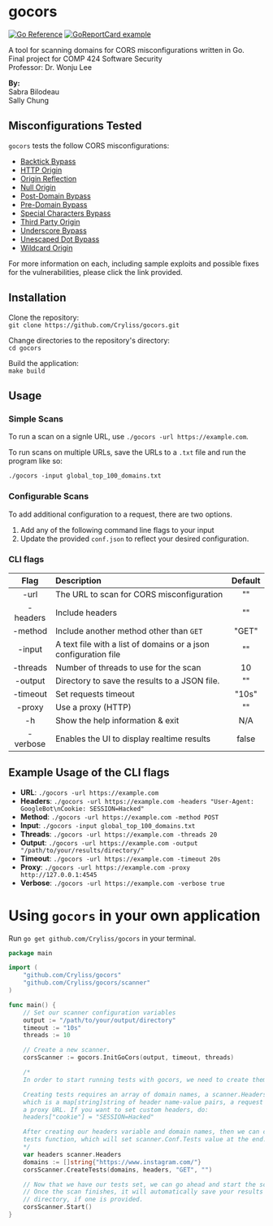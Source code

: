 # gocors
[![Go Reference](https://pkg.go.dev/badge/github.com/Cryliss/gocors.svg)](https://pkg.go.dev/github.com/Cryliss/gocors)  [![GoReportCard example](https://goreportcard.com/badge/github.com/Cryliss/gocors)](https://goreportcard.com/report/github.com/Cryliss/gocors)


A tool for scanning domains for CORS misconfigurations written in Go.  
Final project for COMP 424 Software Security  
Professor: Dr. Wonju Lee

**By:**  
Sabra Bilodeau  
Sally Chung

## Misconfigurations Tested
`gocors` tests the follow CORS misconfigurations:  

- [Backtick Bypass](https://github.com/Cryliss/gocors/blob/main/docs/misconfigurations/BACKTICK_BYPASS.md)
- [HTTP Origin](https://github.com/Cryliss/gocors/blob/main/docs/misconfigurations/HTTP_ORIGIN.md)
- [Origin Reflection](https://github.com/Cryliss/gocors/blob/main/docs/misconfigurations/ORIGIN_REFLECTION.md)
- [Null Origin](https://github.com/Cryliss/gocors/blob/main/docs/misconfigurations/NULL_ORIGIN.md)
- [Post-Domain Bypass](https://github.com/Cryliss/gocors/blob/main/docs/misconfigurations/POSTDOMAIN_BYPASS.md)
- [Pre-Domain Bypass](https://github.com/Cryliss/gocors/blob/main/docs/misconfigurations/PREDOMAIN_BYPASS.md)
- [Special Characters Bypass](https://github.com/Cryliss/gocors/blob/main/docs/misconfigurations/SPECIAL_CHARACTERS_BYPASS.md)
- [Third Party Origin](https://github.com/Cryliss/gocors/blob/main/docs/misconfigurations/THIRD_PARTY_ORIGINS.md)
- [Underscore Bypass](https://github.com/Cryliss/gocors/blob/main/docs/misconfigurations/UNDERSCORE_BYPASS.md)
- [Unescaped Dot Bypass](https://github.com/Cryliss/gocors/blob/main/docs/misconfigurations/UNESCAPED_DOT_BYPASS.md)
- [Wildcard Origin](https://github.com/Cryliss/gocors/blob/main/docs/misconfigurations/WILDCARD_ORIGIN.md)

For more information on each, including sample exploits and possible fixes for the vulnerabilities, please click the link provided.

## Installation
Clone the repository:  
`git clone https://github.com/Cryliss/gocors.git`  

Change directories to the repository's directory:  
`cd gocors`  

Build the application:  
`make build`  

## Usage
### Simple Scans
To run a scan on a signle URL, use `./gocors -url https://example.com`.  

To run scans on multiple URLs, save the URLs to a `.txt` file and run the program like so:  

`./gocors -input global_top_100_domains.txt`  

### Configurable Scans
To add additional configuration to a request, there are two options.  
1. Add any of the following command line flags to your input  
2. Update the provided `conf.json` to reflect your desired configuration.   

### CLI flags
| Flag | Description | Default |
| :--: | :---------- | :-----: |
| -url     | The URL to scan for CORS misconfiguration | "" |
| -headers | Include headers | "" |
| -method  |  Include another method other than `GET` | "GET" |
| -input   |  A text file with a list of domains or a json configuration file | "" |
| -threads |  Number of threads to use for the scan | 10 |
| -output  |  Directory to save the results to a JSON file. | "" |
| -timeout |  Set requests timeout | "10s" |
| -proxy   |  Use a proxy (HTTP) | "" |
| -h       |  Show the help information & exit | N/A |
| -verbose |  Enables the UI to display realtime results | false |

## Example Usage of the CLI flags  
- **URL**:     `./gocors -url https://example.com`
- **Headers**: `./gocors -url https://example.com -headers "User-Agent: GoogleBot\nCookie: SESSION=Hacked"`
- **Method**:  `./gocors -url https://example.com -method POST`
- **Input**:   `./gocors -input global_top_100_domains.txt`
- **Threads**: `./gocors -url https://example.com -threads 20`
- **Output**:  `./gocors -url https://example.com -output "/path/to/your/results/directory/"`
- **Timeout**: `./gocors -url https://example.com -timeout 20s`
- **Proxy**:   `./gocors -url https://example.com -proxy http://127.0.0.1:4545`
- **Verbose**: `./gocors -url https://example.com -verbose true`


# Using `gocors` in your own application

Run `go get github.com/Cryliss/gocors` in your terminal.

```go
package main

import (
    "github.com/Cryliss/gocors"
    "github.com/Cryliss/gocors/scanner"
)

func main() {
    // Set our scanner configuration variables
    output := "/path/to/your/output/directory"
    timeout := "10s"
    threads := 10

    // Create a new scanner.
    corsScanner := gocors.InitGoCors(output, timeout, threads)

    /*
    In order to start running tests with gocors, we need to create them first.

    Creating tests requires an array of domain names, a scanner.Headers variable
    which is a map[string]string of header name-value pairs, a request method and
    a proxy URL. If you want to set custom headers, do:
    headers["cookie"] = "SESSION=Hacked"

    After creating our headers variable and domain names, then we can call the create
    tests function, which will set scanner.Conf.Tests value at the end.
    */
    var headers scanner.Headers
    domains := []string{"https://www.instagram.com/"}
    corsScanner.CreateTests(domains, headers, "GET", "")

    // Now that we have our tests set, we can go ahead and start the scanner.
    // Once the scan finishes, it will automatically save your results to the output
    // directory, if one is provided.
    corsScanner.Start()
}
```
